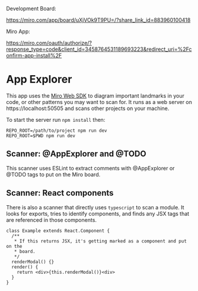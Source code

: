Development Board:

https://miro.com/app/board/uXjVOk9T9PU=/?share_link_id=883960100418

Miro App:

https://miro.com/oauth/authorize/?response_type=code&client_id=3458764531189693223&redirect_uri=%2Fconfirm-app-install%2F

# App Explorer

This app uses the [Miro Web SDK][websdk] to diagram important landmarks in your
code, or other patterns you may want to scan for. It runs as a web server on
https://localhost:50505 and scans other projects on your machine.

To start the server run `npm install` then:

```
REPO_ROOT=/path/to/project npm run dev
REPO_ROOT=$PWD npm run dev
```

## Scanner: @AppExplorer and @TODO

This scanner uses ESLint to extract comments with @AppExplorer or @TODO tags to put on the Miro board.

## Scanner: React components

There is also a scanner that directly uses `typescript` to scan a module. It looks for exports, tries to identify components, and finds any JSX tags that are referenced in those components.

```
class Example extends React.Component {
  /**
   * If this returns JSX, it's getting marked as a component and put on the
   * board.
   */
  renderModal() {}
  render() {
    return <div>{this.renderModal()}<div>
  }
}
```

[websdk]: https://developers.miro.com/docs/miro-web-sdk-introduction
